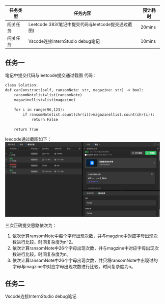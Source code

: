| 任务类型 | 任务内容 | 预计耗时 |
| --- |---| ---|
|闯关任务|Leetcode 383(笔记中提交代码与leetcode提交通过截图)| 20mins|
|闯关任务| Vscode连接InternStudio debug笔记 | 10mins|

## 任务一
笔记中提交代码与leetcode提交通过截图
代码：

    class Solution:
    def canConstruct(self, ransomNote: str, magazine: str) -> bool:
        ransomNotelist=list(ransomNote) 
        magazinellist=list(magazine)
    
        for i in range(96,123):
            if ransomNotelist.count(chr(i))>magazinellist.count(chr(i)):
                return False
        
        return True

leecode通过截图如下：
![leecode通过截图](img_1.png)

三次正确提交思路依次为：
1. 依次计算ransomNote中每个字母出现次数，并与magzine中对应字母出现次数进行比较。时间复杂度为n^2。
2. 依次计算ransomNote中26个字母出现次数，并与magzine中对应字母出现次数进行比较。时间复杂度为n。
3. 依次计算ransomNote中26个字母出现次数，并只将ransomNote中出现过的字母与magzine中对应字母出现次数进行比较。时间复杂度为n。


## 任务二
Vscode连接InternStudio debug笔记
